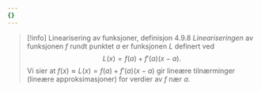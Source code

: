 ```yaml
---
{}
---
```

> [!info] Linearisering av funksjoner, definisjon 4.9.8
> *Lineariseringen* av funksjonen $f$ rundt punktet $a$ er funksjonen $L$ definert ved
> $$L(x) = f(a) + f'(a)(x-a).$$ 
>  Vi sier at $f(x) \approx L(x) = f(a)+f'(a)(x-a)$ gir lineære tilnærminger (lineære approksimasjoner) for verdier av $f$ nær $a$. 



